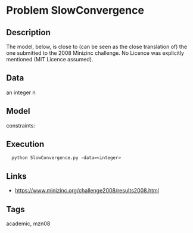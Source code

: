 # Problem SlowConvergence
## Description
The model, below, is close to (can be seen as the close translation of) the one submitted to the 2008 Minizinc challenge.
No Licence was explicitly mentioned (MIT Licence assumed).

## Data
  an integer n

## Model
  constraints: [](http://pycsp.org/documentation/constraints/)

## Execution
```
  python SlowConvergence.py -data=<integer>
```

## Links
  - https://www.minizinc.org/challenge2008/results2008.html

## Tags
  academic, mzn08

